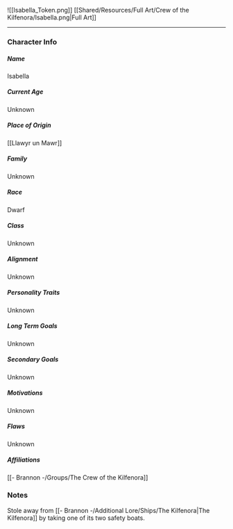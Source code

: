 ![[Isabella_Token.png]]
[[Shared/Resources/Full Art/Crew of the Kilfenora/Isabella.png|Full Art]]

---
### Character Info

##### Name 
Isabella

##### Current Age
Unknown

##### Place of Origin
[[Llawyr un Mawr]]

##### Family
Unknown

##### Race
Dwarf

##### Class
Unknown

##### Alignment
Unknown

##### Personality Traits
Unknown

##### Long Term Goals
Unknown

##### Secondary Goals
Unknown

##### Motivations
Unknown

##### Flaws
Unknown

##### Affiliations
[[- Brannon -/Groups/The Crew of the Kilfenora]]

### Notes
Stole away from [[- Brannon -/Additional Lore/Ships/The Kilfenora|The Kilfenora]] by taking one of its two safety boats.
